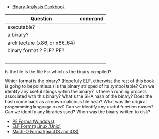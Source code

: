 
# 

- [Binary Analysis Cookbook](https://www.packtpub.com/product/binary-analysis-cookbook/9781789807608)

| Question | command |
| ---------| -------|
| executable? |  |
| a binary? |  |
| architecture (x86, or x86_64) |  |
|  binary format ? ELF? PE?|  |
|  |  |
|  |  |
|  |  |
|  |  |
|  |  |

Is the file 
Is the file 
For which  is the binary compiled?

Which format is the binary? (Hopefully ELF, otherwise the rest of this book is going to be pointless.)
Is the binary stripped of its symbol table?
Can we identify any useful strings within the binary?
Is there a running process associated with this binary?
What's the SHA hash of the binary?
Does the hash come back as a known malicious file hash?
What was the original programming language used?
Can we identify any useful function names?
Can we identify any libraries used?
When was the binary written to disk?

- [PE Format(Windows)](https://docs.microsoft.com/en-us/windows/win32/debug/pe-format)
- [ELF Format(Linux /Unix)]()
- [Mach-O Format(macOS and iOS)]()
